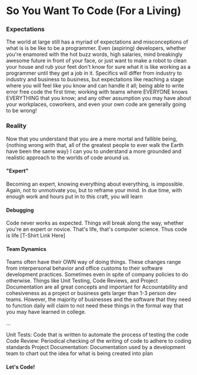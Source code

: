 # So You Want To Code (For a Living)

### Expectations
The world at large still has a myriad of expectations and misconceptions of what is is be like to be a programmer. Even (aspiring) developers, whether you're enamored with the hot buzz words, high salaries, mind breakingly awesome future in front of your face, or just want to make a robot to clean your house and rub your feet don't know for sure what it is like working as a programmer until they get a job in it. Specifics will differ from industry to industry and business to business, but expectations like reaching a stage where you will feel like you know and can handle it all; being able to write error free code the first time; working with teams where EVERYONE knows EVERYTHING that you know; and any other assumption you may have about your workplaces, coworkers, and even your own code are generally going to be wrong!

### Reality
Now that you understand that you are a mere mortal and fallible being, {nothing wrong with that, all of the greatest people to ever walk the Earth have been the same way} I can you to understand a more grounded and realistic approach to the worlds of code around us.

#### "Expert"
Becoming an expert, knowing everything about everything, is impossible. Again, not to unmotivate you, but to reframe your mind. In due time, with enough work and hours put in to this craft, you will learn 

#### Debugging
Code never works as expected. Things will break along the way, whether you're an expert or novice. That's life, that's computer science. Thus code is life [T-Shirt Link Here]
#### Team Dynamics
Teams often have their OWN way of doing things. These changes range from interpersonal behavior and office customs to their software development practices. Sometimes even in spite of company policies to do otherwise. Things like Unit Testing, Code Reviews, and Project Documentation are all great concepts and important for Accountability and cohesiveness as a project or business gets larger than 1-3 person dev teams. However, the majority of businesses and the software that they need to function daily will claim to not need these things in the formal way that you may have learned in college. 

...

Unit Tests: Code that is written to automate the process of testing the code
Code Review: Periodical checking of the writing of code to adhere to coding standards
Project Documentation: Documentation used by a development team to chart out the idea for what is being created into plan
#### Let's Code!